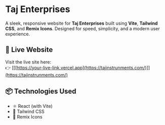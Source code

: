 # Taj Enterprises

A sleek, responsive website for **Taj Enterprises** built using **Vite**, **Tailwind CSS**, and **Remix Icons**. Designed for speed, simplicity, and a modern user experience.

## 🚀 Live Website

Visit the live site here:  
👉 [[[https://your-live-link.vercel.app](https://tajinstrunments.com/)]](https://tajinstrunments.com/)

## 📦 Technologies Used

- ⚛️ React (with Vite)
- 🎨 Tailwind CSS
- 🧩 Remix Icons

